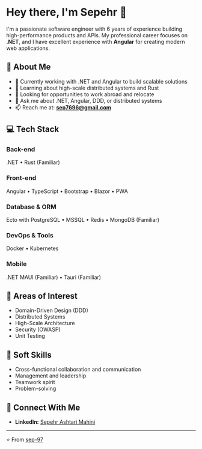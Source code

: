 # Hey there, I'm Sepehr 👋

I'm a passionate software engineer with 6 years of experience building high-performance products and APIs. My professional career focuses on **.NET**, and I have excellent experience with **Angular** for creating modern web applications.

## 🚀 About Me

- 🔭 Currently working with .NET and Angular to build scalable solutions
- 🌱 Learning about high-scale distributed systems and Rust
- 🤔 Looking for opportunities to work abroad and relocate
- 💬 Ask me about .NET, Angular, DDD, or distributed systems
- 📫 Reach me at: **sep7696@gmail.com**

## 💻 Tech Stack

### Back-end
.NET • Rust (Familiar)

### Front-end
Angular • TypeScript • Bootstrap • Blazor • PWA

### Database & ORM
Ecto with PostgreSQL • MSSQL • Redis • MongoDB (Familiar)

### DevOps & Tools
Docker • Kubernetes

### Mobile
.NET MAUI (Familiar) • Tauri (Familiar)

## 🎯 Areas of Interest

- Domain-Driven Design (DDD)
- Distributed Systems
- High-Scale Architecture
- Security (OWASP)
- Unit Testing

## 🤝 Soft Skills

- Cross-functional collaboration and communication
- Management and leadership
- Teamwork spirit
- Problem-solving

## 🔗 Connect With Me

- **LinkedIn:** [Sepehr Ashtari Mahini](https://www.linkedin.com/in/sepehr-ashtari-mahini-9275ab152/)

---

⭐️ From [sep-97](https://github.com/sep-97)
